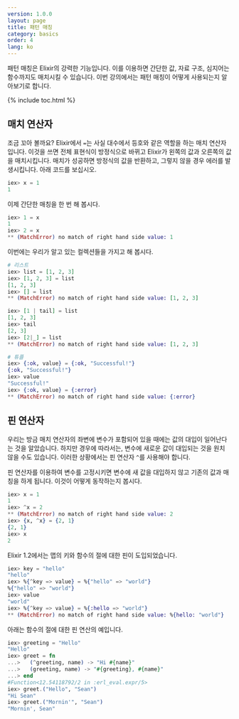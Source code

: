 ```yaml
---
version: 1.0.0
layout: page
title: 패턴 매칭
category: basics
order: 4
lang: ko
---
```


패턴 매칭은 Elixir의 강력한 기능입니다. 이를 이용하면 간단한 값, 자료 구조, 심지어는 함수까지도 매치시킬 수 있습니다. 이번 강의에서는 패턴 매칭이 어떻게 사용되는지 알아보기로 합니다.

{% include toc.html %}

## 매치 연산자

조금 꼬아 볼까요? Elixir에서 `=`는 사실 대수에서 등호와 같은 역할을 하는 매치 연산자입니다. 이것을 쓰면 전체 표현식이 방정식으로 바뀌고 Elixir가 왼쪽의 값과 오른쪽의 값을 매치시킵니다. 매치가 성공하면 방정식의 값을 반환하고, 그렇지 않을 경우 에러를 발생시킵니다. 아래 코드를 보십시오.

```elixir
iex> x = 1
1
```

이제 간단한 매칭을 한 번 해 봅시다.

```elixir
iex> 1 = x
1
iex> 2 = x
** (MatchError) no match of right hand side value: 1
```

이번에는 우리가 알고 있는 컬렉션들을 가지고 해 봅시다.

```elixir
# 리스트
iex> list = [1, 2, 3]
iex> [1, 2, 3] = list
[1, 2, 3]
iex> [] = list
** (MatchError) no match of right hand side value: [1, 2, 3]

iex> [1 | tail] = list
[1, 2, 3]
iex> tail
[2, 3]
iex> [2|_] = list
** (MatchError) no match of right hand side value: [1, 2, 3]

# 튜플
iex> {:ok, value} = {:ok, "Successful!"}
{:ok, "Successful!"}
iex> value
"Successful!"
iex> {:ok, value} = {:error}
** (MatchError) no match of right hand side value: {:error}
```

## 핀 연산자

우리는 방금 매치 연산자의 좌변에 변수가 포함되어 있을 때에는 값의 대입이 일어난다는 것을 알았습니다. 하지만 경우에 따라서는, 변수에 새로운 값이 대입되는 것을 원치 않을 수도 있습니다. 이러한 상황에서는 핀 연산자 `^`를 사용해야 합니다.

핀 연산자를 이용하여 변수를 고정시키면 변수에 새 값을 대입하지 않고 기존의 값과 매칭을 하게 됩니다. 이것이 어떻게 동작하는지 봅시다.

```elixir
iex> x = 1
1
iex> ^x = 2
** (MatchError) no match of right hand side value: 2
iex> {x, ^x} = {2, 1}
{2, 1}
iex> x
2
```

Elixir 1.2에서는 맵의 키와 함수의 절에 대한 핀이 도입되었습니다.

```elixir
iex> key = "hello"
"hello"
iex> %{^key => value} = %{"hello" => "world"}
%{"hello" => "world"}
iex> value
"world"
iex> %{^key => value} = %{:hello => "world"}
** (MatchError) no match of right hand side value: %{hello: "world"}
```

아래는 함수의 절에 대한 핀 연산의 예입니다.

```elixir
iex> greeting = "Hello"
"Hello"
iex> greet = fn
...>   (^greeting, name) -> "Hi #{name}"
...>   (greeting, name) -> "#{greeting}, #{name}"
...> end
#Function<12.54118792/2 in :erl_eval.expr/5>
iex> greet.("Hello", "Sean")
"Hi Sean"
iex> greet.("Mornin'", "Sean")
"Mornin', Sean"
```

